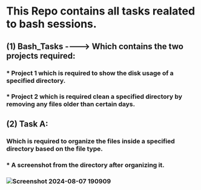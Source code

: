 # This Repo contains all tasks realated to bash sessions.
## (1) Bash_Tasks ----> Which contains the two projects required:
### * Project 1 which is required to show the disk usage of a specified directory.
### * Project 2 which is required clean a specified directory by removing any files older than certain days.

## (2) Task A:
### Which is required to organize the files inside a specified directory based on the file type. 
### * A screenshot from the directory after organizing it.
### ![Screenshot 2024-08-07 190909](https://github.com/user-attachments/assets/6ed6ee26-557a-484a-9757-eedccbf9ade4)
